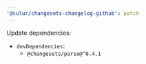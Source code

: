 ```yaml
---
'@culur/changesets-changelog-github': patch
---
```


Update dependencies:

- `devDependencies`:
  - `@changesets/parse@^0.4.1`
